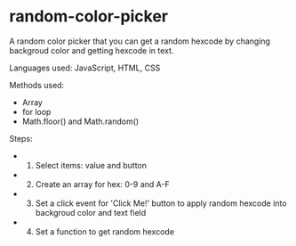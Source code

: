 # random-color-picker

A random color picker that you can get a random hexcode by changing backgroud color and getting hexcode in text.

Languages used: JavaScript, HTML, CSS

Methods used:
- Array
- for loop
- Math.floor() and Math.random()

Steps:
- 1. Select items: value and button
- 2. Create an array for hex: 0-9 and A-F
- 3. Set a click event for 'Click Me!' button to apply random hexcode into backgroud color and text field
- 4. Set a function to get random hexcode
